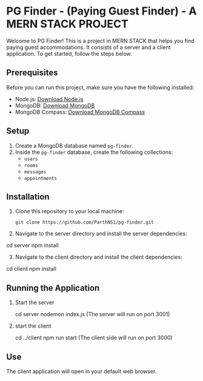 # PG Finder - (Paying Guest Finder) - A MERN STACK PROJECT

Welcome to PG Finder! This is a project in MERN STACK that helps you find paying guest accommodations. It consists of a server and a client application. To get started, follow the steps below.

## Prerequisites

Before you can run this project, make sure you have the following installed:

- Node.js: [Download Node.js](https://nodejs.org/)
- MongoDB: [Download MongoDB](https://www.mongodb.com/try/download/community)
- MongoDB Compass: [Download MongoDB Compass](https://www.mongodb.com/try/download/compass)

## Setup

1. Create a MongoDB database named `pg-finder`.
2. Inside the `pg-finder` database, create the following collections:
   - `users`
   - `rooms`
   - `messages`
   - `appointments`

## Installation

1. Clone this repository to your local machine:

   ```shell
   git clone https://github.com/ParthNS1/pg-finder.git

2. Navigate to the server directory and install the server dependencies:

  cd server
  npm install

3. Navigate to the client directory and install the client dependencies:

  cd client
  npm install

## Running the Application


1. Start the server

   cd server
   nodemon index.js (The server will run on port 3001)

2. start the client

   cd ../client
   npm run start (The client side will run on port 3000)

## Use

The client application will open in your default web browser.
